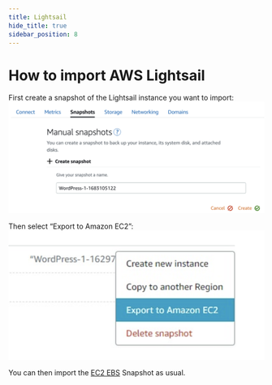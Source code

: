 ```yaml
---
title: Lightsail
hide_title: true
sidebar_position: 8
---
```



# How to import AWS Lightsail

First create a snapshot of the Lightsail instance you want to import:
![Make Lightsail Snapshot](/img/make-lightsail-snapshot.png)

Then select “Export to Amazon EC2”:
![Export to EC2](/img/export-to-ec2.png)

You can then import the [EC2 EBS](./aws-ami.md) Snapshot as usual.


